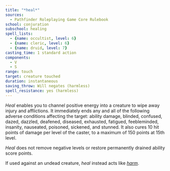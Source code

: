 ```yaml
---
title: "*heal*"
sources:
  - Pathfinder Roleplaying Game Core Rulebook
school: conjuration
subschool: healing
spell_lists:
  - {name: occultist, level: 6}
  - {name: cleric, level: 6}
  - {name: druid, level: 7}
casting_time: 1 standard action
components:
  - V
  - S
range: touch
target: creature touched
duration: instantaneous
saving_throw: Will negates (harmless)
spell_resistance: yes (harmless)
---
```


*Heal* enables you to channel positive energy into a creature to wipe away injury and afflictions. It immediately ends any and all of the following adverse conditions affecting the target: ability damage, blinded, confused, dazed, dazzled, deafened, diseased, exhausted, fatigued, feebleminded, insanity, nauseated, poisoned, sickened, and stunned. It also cures 10 hit points of damage per level of the caster, to a maximum of 150 points at 15th level.

*Heal* does not remove negative levels or restore permanently drained ability score points.

If used against an undead creature, *heal* instead acts like [*harm*](/spells/harm/).

